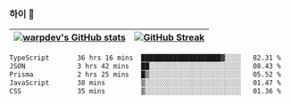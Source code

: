 
### 하이 👋
[![warpdev's GitHub stats](https://github-readme-stats.vercel.app/api?username=warpdev&show_icons=true&theme=vue-dark)](#) |[![GitHub Streak](https://github-readme-streak-stats.herokuapp.com/?user=warpdev&theme=dark)](#)
--- | --- |
<!--START_SECTION:waka-->

```txt
TypeScript       36 hrs 16 mins  ████████████████████▓░░░░   82.31 %
JSON             3 hrs 42 mins   ██░░░░░░░░░░░░░░░░░░░░░░░   08.43 %
Prisma           2 hrs 25 mins   █▒░░░░░░░░░░░░░░░░░░░░░░░   05.52 %
JavaScript       38 mins         ▒░░░░░░░░░░░░░░░░░░░░░░░░   01.47 %
CSS              35 mins         ▒░░░░░░░░░░░░░░░░░░░░░░░░   01.36 %
```

<!--END_SECTION:waka-->

<!--
**warpdev/warpdev** is a ✨ _special_ ✨ repository because its `README.md` (this file) appears on your GitHub profile.

Here are some ideas to get you started:

- 🔭 I’m currently working on ...
- 🌱 I’m currently learning ...
- 👯 I’m looking to collaborate on ...
- 🤔 I’m looking for help with ...
- 💬 Ask me about ...
- 📫 How to reach me: ...
- 😄 Pronouns: ...
- ⚡ Fun fact: ...
-->
